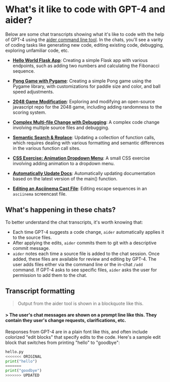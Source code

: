 # What's it like to code with GPT-4 and aider?

Below are some chat transcripts showing what it's like to code with the help of GPT-4 using the [aider command line tool](https://github.com/paul-gauthier/aider).
In the chats, you'll see a varity of coding tasks like generating new code, editing existing code, debugging, exploring unfamiliar code, etc.

* [**Hello World Flask App**](hello-world-flask.md): Creating a simple Flask app with various endpoints, such as adding two numbers and calculating the Fibonacci sequence.

* [**Pong Game with Pygame**](pong.md): Creating a simple Pong game using the Pygame library, with customizations for paddle size and color, and ball speed adjustments.

* [**2048 Game Modification**](2048-game.md): Exploring and modifying an open-source javascript repo for the 2048 game, including adding randomness to the scoring system.

* [**Complex Multi-file Change with Debugging**](complex-change.md): A complex code change involving multiple source files and debugging.

* [**Semantic Search & Replace**](semantic-search-replace.md): Updating a collection of function calls, which requires dealing with various formatting and semantic differences in the various function call sites.

* [**CSS Exercise: Animation Dropdown Menu**](css-exercises.md): A small CSS exercise involving adding animation to a dropdown menu.

* [**Automatically Update Docs**](update-docs.md): Automatically updating documentation based on the latest version of the main() function.

* [**Editing an Asciinema Cast File**](asciinema.md): Editing escape sequences in an `asciinema` screencast file.

## What's happening in these chats?

To better understand the chat transcripts, it's worth knowing that:

  - Each time GPT-4 suggests a code change, `aider` automatically applies it to the source files.
  - After applying the edits, `aider` commits them to git with a descriptive commit message.
  - `aider` notes each time a source file is added to the chat session. Once added, these files are available for review and editing by GPT-4. The user adds files either via the command line or the in-chat `/add` command. If GPT-4 asks to see specific files, `aider` asks the user for permission to add them to the chat.

## Transcript formatting

> Output from the aider tool is shown in a blockquote like this.

#### > The user's chat messages are shown on a prompt line like this. They contain they user's change requests, clarifications, etc.

Responses from GPT-4 are in a plain font like this, and often include colorized "edit blocks" that specify edits to the code.
Here's a sample edit block that switches from printing "hello" to "goodbye":

```python
hello.py
<<<<<<< ORIGINAL
print("hello")
=======
print("goodbye")
>>>>>>> UPDATED
```
